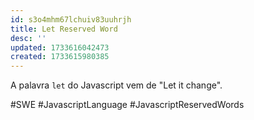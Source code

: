 ```yaml
---
id: s3o4mhm67lchuiv83uuhrjh
title: Let Reserved Word
desc: ''
updated: 1733616042473
created: 1733615980385
---
```


A palavra `let` do Javascript vem de "Let it change".

#SWE #JavascriptLanguage #JavascriptReservedWords
